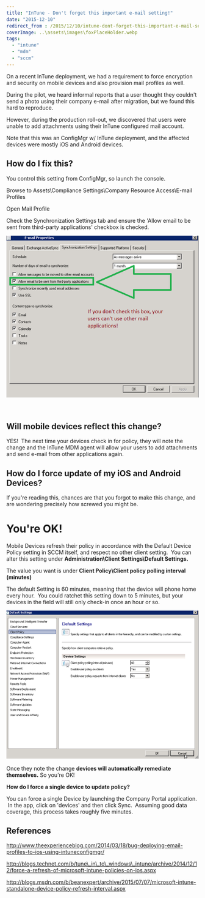 ```yaml
---
title: "InTune - Don't forget this important e-mail setting!"
date: "2015-12-10"
redirect_from : /2015/12/10/intune-dont-forget-this-important-e-mail-setting
coverImage: ..\assets\images\foxPlaceHolder.webp
tags: 
  - "intune"
  - "mdm"
  - "sccm"
---
```


On a recent InTune deployment, we had a requirement to force encryption and security on mobile devices and also provision mail profiles as well.

During the pilot, we heard informal reports that a user thought they couldn't send a photo using their company e-mail after migration, but we found this hard to reproduce.

However, during the production roll-out, we discovered that users were unable to add attachments using their InTune configured mail account.

Note that this was an ConfigMgr w/ InTune deployment, and the affected devices were mostly iOS and Android devices.

## How do I fix this?

You control this setting from ConfigMgr, so launch the console.

Browse to Assets\\Compliance Settings\\Company Resource Access\\E-mail Profiles

Open Mail Profile

Check the Synchronization Settings tab and ensure the 'Allow email to be sent from third-party applications' checkbox is checked. 

![00intunepolicy_email.png](../assets/images/2015/12/images/00intunepolicy_email1.png)

 

## Will mobile devices reflect this change?

YES!  The next time your devices check in for policy, they will note the change and the InTune MDM agent will allow your users to add attachments and send e-mail from other applications again.

## How do I force update of my iOS and Android Devices?

If you're reading this, chances are that you forgot to make this change, and are wondering precisely how screwed you might be.

# **You're OK!**

Mobile Devices refresh their policy in accordance with the Default Device Policy setting in SCCM itself, and respect no other client setting.  You can alter this setting under **Administration\\Client Settings\\Default Settings.**

The value you want is under **Client Policy\\Client policy polling interval (minutes)**

The default Setting is 60 minutes, meaning that the device will phone home every hour.  You could ratchet this setting down to 5 minutes, but your devices in the field will still only check-in once an hour or so.

![InTunePolicy](../assets/images/2015/12/images/intunepolicy.png)

Once they note the change **devices will automatically remediate themselves.** So you're OK!

**How do I force a single device to update policy?**

You can force a single Device by launching the Company Portal application.  In the app, click on 'devices' and then click Sync.  Assuming good data coverage, this process takes roughly five minutes.

## References

http://www.theexperienceblog.com/2014/03/18/bug-deploying-email-profiles-to-ios-using-intuneconfigmgr/

http://blogs.technet.com/b/tune\_in\_to\_windows\_intune/archive/2014/12/12/force-a-refresh-of-microsoft-intune-policies-on-ios.aspx

http://blogs.msdn.com/b/beanexpert/archive/2015/07/07/microsoft-intune-standalone-device-policy-refresh-interval.aspx